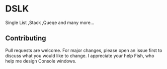 # DSLK
Single List ,Stack ,Queqe and many more...
## Contributing
Pull requests are welcome. For major changes, please open an issue first to discuss what you would like to change.
I appreciate your help Fish, who help me design Console windows.  
